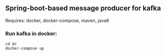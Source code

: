 ## Spring-boot-based message producer for kafka
Requires: docker, docker-compose, maven, java8

### Run kafka in docker:

    cd dc
    docker-compose up

